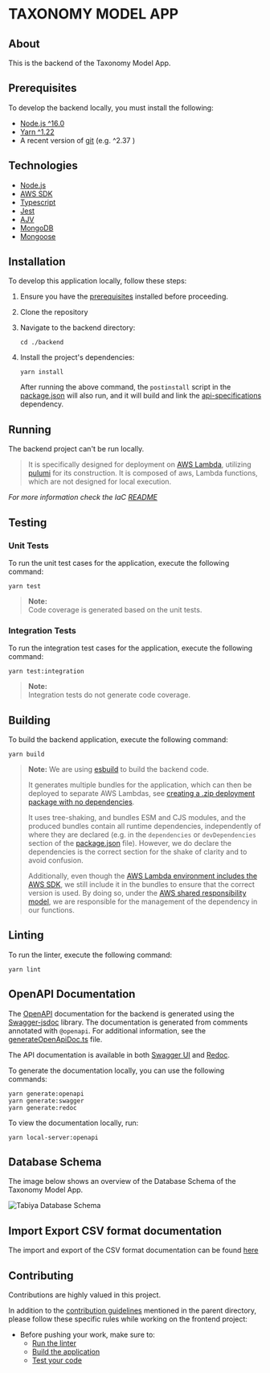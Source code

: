 # TAXONOMY MODEL APP

## About

This is the backend of the Taxonomy Model App.

## Prerequisites

To develop the backend locally, you must install the following:

* [Node.js ^16.0](https://nodejs.org/dist/latest-v16.x/)
* [Yarn ^1.22](https://classic.yarnpkg.com/en/) 
* A recent version of [git](https://git-scm.com/) (e.g. ^2.37 )

## Technologies

- [Node.js](https://nodejs.org)
- [AWS SDK](https://aws.amazon.com/sdk-for-javascript/)
- [Typescript](https://www.typescriptlang.org/)
- [Jest](https://jestjs.io/)
- [AJV](https://ajv.js.org/)
- [MongoDB](https://www.mongodb.com/)
- [Mongoose](https://mongoosejs.com/)

## Installation

To develop this application locally, follow these steps:

1. Ensure you have the [prerequisites](#prerequisites) installed before proceeding.

2. Clone the repository

3. Navigate to the backend directory:

    ```
    cd ./backend
    ```

4. Install the project's dependencies:

    ```
    yarn install
    ```

   After running the above command, the `postinstall` script in the [package.json](package.json) will also run, and it will build and link the [api-specifications](/api-specifications/readme.md) dependency.

## Running

The backend project can't be run locally.

>It is specifically designed for deployment on [AWS Lambda](https://aws.amazon.com/lambda/), utilizing [pulumi](https://www.pulumi.com) for its construction. It is composed of aws, Lambda functions, which are not designed for local execution. 

_For more information check the IaC [README](iac)_


## Testing
### Unit Tests
To run the unit test cases for the application, execute the following command:

```
yarn test
```

> **Note:**    
> Code coverage is generated based on the unit tests.

### Integration Tests
To run the integration test cases for the application, execute the following command:

```
yarn test:integration
```

> **Note:**    
> Integration tests do not generate code coverage.

## Building

To build the backend application, execute the following command:

```
yarn build
```

> **Note:**
> We are using [esbuild](https://esbuild.github.io/) to build the backend code. 
>
>It generates multiple bundles for the application, which can then be deployed to separate AWS Lambdas, see [creating a .zip deployment package with no dependencies](https://docs.aws.amazon.com/lambda/latest/dg/nodejs-package.html#nodejs-package-create-no-dependencies).
> 
> It uses tree-shaking, and bundles ESM and CJS modules, and the produced bundles contain all runtime dependencies, independently of where they are declared (e.g. in the `dependencies` or `devDependencies` section of the [package.json](package.json) file). However, we do declare the dependencies is the correct section for the shake of clarity and to avoid confusion.
>
> Additionally, even though the [AWS Lambda environment includes the AWS SDK](https://docs.aws.amazon.com/lambda/latest/dg/lambda-nodejs.html), we still include it in the bundles to ensure that the correct version is used.
> By doing so, under the [AWS shared responsibility model](https://docs.aws.amazon.com/whitepapers/latest/aws-risk-and-compliance/shared-responsibility-model.html), we are responsible for the management of the  dependency in our functions.
> 
## Linting

To run the linter, execute the following command:

```
yarn lint
```

## OpenAPI Documentation

The [OpenAPI](https://spec.openapis.org/oas/v3.1.0) documentation for the backend is generated using the [Swagger-jsdoc](https://www.npmjs.com/package/swagger-jsdoc) library. The documentation is generated from comments annotated with `@openapi`. For additional information, see the [generateOpenApiDoc.ts](openapi/generateOpenApiDoc.ts) file.

The API documentation is available in both [Swagger UI](https://swagger.io/tools/swagger-ui/) and [Redoc](https://redocly.com/redoc/).

To generate the documentation locally, you can use the following commands:
```
yarn generate:openapi
yarn generate:swagger
yarn generate:redoc
```

To view the documentation locally, run:

```
yarn local-server:openapi
```

## Database Schema
The image below shows an overview of the Database Schema of the Taxonomy Model App.

![Tabiya Database Schema](https://lucid.app/publicSegments/view/7435b2f5-cdcc-4fcc-8db1-6cf15438d2ed/image.png)

## Import  Export CSV format documentation

The import and export of the CSV format documentation can be found [here](/Import_Export_CSV_format.md)

## Contributing

Contributions are highly valued in this project. 

In addition to the [contribution guidelines](/README.md#contribution-guidelines) mentioned in the parent directory, please follow these specific rules while working on the frontend project:

- Before pushing your work, make sure to:
  - [Run the linter](#linting)
  - [Build the application](#building)
  - [Test your code](#testing)
